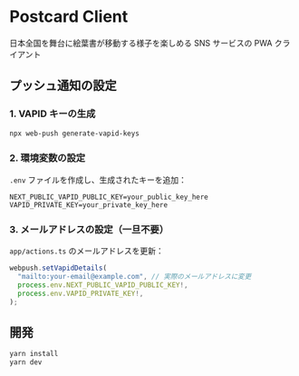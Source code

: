 # Postcard Client

日本全国を舞台に絵葉書が移動する様子を楽しめる SNS サービスの PWA クライアント

## プッシュ通知の設定

### 1. VAPID キーの生成

```bash
npx web-push generate-vapid-keys
```

### 2. 環境変数の設定

`.env` ファイルを作成し、生成されたキーを追加：

```env
NEXT_PUBLIC_VAPID_PUBLIC_KEY=your_public_key_here
VAPID_PRIVATE_KEY=your_private_key_here
```

### 3. メールアドレスの設定（一旦不要）

`app/actions.ts` のメールアドレスを更新：

```typescript
webpush.setVapidDetails(
  "mailto:your-email@example.com", // 実際のメールアドレスに変更
  process.env.NEXT_PUBLIC_VAPID_PUBLIC_KEY!,
  process.env.VAPID_PRIVATE_KEY!,
);
```

## 開発

```bash
yarn install
yarn dev
```
